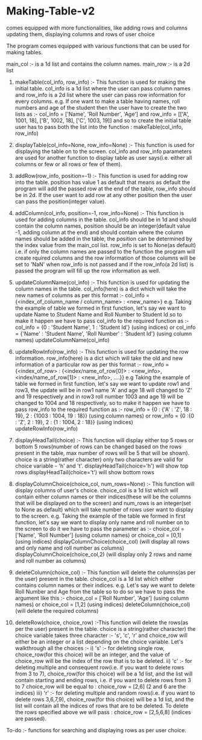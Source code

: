 # Making-Table-v2
comes equipped with more functionalities, like adding rows and columns updating them, displaying columns and rows of user choice

The program comes equipped with various functions that can be used for making tables.

main_col :- is a 1d list and contains the column names.
main_row :- is a 2d list 

1. makeTable(col_info, row_info) :- This function is used for making the initial table. col_info is a 1d list where the user can pass column names and row_info is a 2d list where the user can pass row information for every columns.
e.g. If one want to make a table having names, roll numbers and age of the student then the user have to create the two lists as :-
     col_info = ['Name', 'Roll Number', 'Age'] and
     row_info = [['A', 1001, 18], ['B', 1002, 18], ['C', 1003, 19]]
     and so to create the initial table user has to pass both the list into the function : makeTable(col_info, row_info)
   
2. displayTable(col_info=None, row_info=None) :- This function is used for displaying the table on to the screen. col_info and row_info parameters are used for another function to display table as user says(i.e. either all columns or few or all rows or few of them).

3. addRow(row_info, position=-1) :- This function is used for adding row into the table. position has value 1 as default that means as default the program will add the passed row at the end of the table, row_info should be in 2d. If the user want to add row at any other position then the user can pass the position(integer value).

4. addColumn(col_info, position=-1, row_info=None) :- This function is used for adding columns in the table. col_info should be in 1d and should contain the column names, position should be an integer(default value -1, adding column at the end) and should contain where the column names should be added in the table, the position can be determined by the index value from the main_col list. row_info is set to None(as default) i.e. if only the column names are passed to the function the program will create rquired columns and the row information of those columns will be set to 'NaN' when row_info is not passed and if the row_info(a 2d list) is passed the program will fill up the row information as well.

5. updateColumnName(col_info) :- This function is used for updating the column names in the table. col_info(here) is a dict which will take the new names of columns as per this format :- col_info = {<index_of_column_name / column_name> : <new_name>}
e.g. Taking the example of table we formed in first function, let's say we want to update Name to Student Name and Roll Number to Student Id so to make it happen we have to pass col_info to the required function as :-
                               col_info = {0 : 'Student Name', 1 : 'Student Id'}    (using indices)
                                                     or 
                               col_info = {'Name' : 'Student Name', 'Roll Number' : 'Student Id'}    (using column names)
                               updateColumnName(col_info)                               

6. updateRowInfo(row_info) :- This function is used for updating the row information. row_info(here) is a dict which will take the old and new information of a particular row as per this format :- 
row_info = {<index_of_row> : {<index/name_of_row[0]> : <new_info>, <index/name_of_row[1]> : <new_info>, ....}}
e.g Taking the example of table we formed in first function, let's say we want to update row1 and row3, the update will be in row1 name 'A' and age 18 will changed to 'Z' and 19 respectively and in row3 roll number 1003 and age 19 will be changed to 1004 and 18 respectively, so to make it happen we have to pass row_info to the required function as :-
                                row_info = {0 : {'A' : 'Z', 18 : 19}, 2 : {1003 : 1004, 19 : 18}} (using column names)
                                                                   or
                                row_info = {0 :{0 : 'Z', 2 : 19}, 2 : {1 : 1004, 2 : 18}}  (using indices)                                                               updateRowInfo(row_info)
                                
7. displayHeadTail(choice) :- This function will display either top 5 rows or bottom 5 rows(number of rows can be changed based on the rows present in the table, max number of rows will be 5 that will be shown). choice is a string(rather character) only two characters are valid for choice variable - 'h' and 't'.
displayHeadTail(choice='h')     will show top rows
displayHeadTail(choice='t')     will show bottom rows

8. displayColumnChoice(choice_col, num_rows=None) :- This function will display columns of user's choice. choice_col is a 1d list which will contain either column names or their indices(these will be the columns that will be displayed on to the screen) and num_rows is an integer(set to None as default) which will take number of rows user want to display to the screen.
e.g. Taking the example of the table we formed in first function, let's say we want to display only name and roll number on to the screen to do it we have to pass the parameter as :-
                                  choice_col = ['Name', 'Roll Number'] (using column names)
                                                        or
                                  choice_col = [0,1]                   (using indices)
                                  displayColumnChoice(choice_col)      (will display all rows and only name and roll number as columns)
                                  displayColumnChoice(choice_col,2)    (will display only 2 rows and name and roll number as columns)
                                                                    
9. deleteColumn(choice_col) :- This function will delete the columns(as per the user) present in the table. choice_col is a 1d list which either contains column names or their indices.
e.g. Let's say we want to delete Roll Number and Age from the table so to do so we have to pass the argument like this :-
                                             choice_col = ['Roll Number', 'Age']     (using column names)
                                                            or
                                             choice_col = [1,2]                      (using indices)
                                             deleteColumn(choice_col)                (will delete the required columns)

10. deleteRow(choice, choice_row) :-This function will delete the rows(as per the user) present in the table. choice is a string(rather character) the choice variable takes three character :- 's', 'c', 'r' and choice_row will either be an integer or a list depending on the choice variable. Let's walkthrough all the choices :-
               i) 's' :- for deleting single row, choice_row(for this choice) will be an integer, and the value of choice_row will be                            the index of the row that is to be deleted.
               ii) 'c' :- for deleting multiple and consequent row(i.e. if you want to delete rows from 3 to 7), choice_row(for this                               choice) will be a 1d list, and the list will contain starting and ending rows, i.e. if you want to delete rows 
                          from 3 to 7 choice_row will be equal to : choice_row = [2,6] (2 and 6 are the indices)
               iii) 'r' :- for deleting multiple and random rows(i.e. if you want to delete rows 3,6,7,9), choice_row(for this choice) 
                           will be a 1d list, and the list will contain all the indices of rows that are to be deleted. To delete the                              rows specified above we will pass : choice_row = [2,5,6,8] (indices are passed).
                           
To-do :- functions for searching and displaying rows as per user choice.
